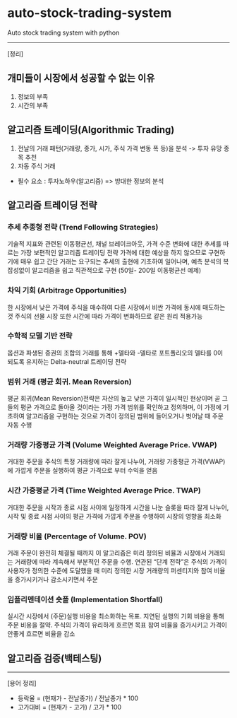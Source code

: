 # auto-stock-trading-system
Auto stock trading system with python
___

[정리]

## 개미들이 시장에서 성공할 수 없는 이유
1. 정보의 부족
2. 시간의 부족

## 알고리즘 트레이딩(Algorithmic Trading)
1. 전날의 거래 패턴(거래량, 종가, 시가, 주식 가격 변동 폭 등)을 분석 -> 투자 유망 종목 추천
2. 자동 주식 거래

- 필수 요소 : 투자노하우(알고리즘) => 방대한 정보의 분석

## 알고리즘 트레이딩 전략

### 추세 추종형 전략 (Trend Following Strategies)
기술적 지표와 관련된 이동평균선, 채널 브레이크아웃, 가격 수준 변화에 대한 추세를 따르는 가장 보편적인 알고리즘 트레이딩 전략
가격에 대한 예상을 하지 않으므로 구현하기에 매우 쉽고 간단
거래는 요구되는 추세의 출현에 기초하여 일어나며, 예측 분석의 복잡성없이 알고리즘을 쉽고 직관적으로 구현
(50일- 200일 이동평균선 예제)

### 차익 기회 (Arbitrage Opportunities)
한 시장에서 낮은 가격에 주식을 매수하여 다른 시장에서 비싼 가격에 동시에 매도하는 것
주식의 선물 시장 또한 시간에 따라 가격이 변화하므로 같은 원리 적용가능

### 수학적 모델 기반 전략
옵션과 파생된 증권의 조합의 거래를 통해 +델타와 -델타로 포트폴리오의 델타를 0이 되도록 유지하는 Delta-neutral 트레이딩 전략

### 범위 거래 (평균 회귀. Mean Reversion)
평균 회귀(Mean Reversion)전략은 자산의 높고 낮은 가격이 일시적인 현상이며 곧 그들의 평균 가격으로 돌아올 것이라는 가정
가격 범위를 확인하고 정의하며, 이 가정에 기초하여 알고리즘을 구현하는 것으로 가격이 정의된 범위에 들어오거나 벗어날 때 주문 자동 수행

### 거래량 가중평균 가격 (Volume Weighted Average Price. VWAP)
거대한 주문을 주식의 특정 거래량에 따라 잘게 나누어, 거래량 가중평균 가격(VWAP)에 가깝게 주문을 실행하여 평균 가격으로 부터 수익을 얻음

### 시간 가중평균 가격 (Time Weighted Average Price. TWAP)
거대한 주문을 시작과 종료 시점 사이에 일정하게 시간을 나눈 슬롯을 따라 잘게 나누어, 시작 및 종료 시점 사이의 평균 가격에 가깝게 주문을 수행하여 시장의 영향을 최소화

### 거래량 비율 (Percentage of Volume. POV)
거래 주문이 완전히 체결될 때까지 이 알고리즘은 미리 정의된 비율과 시장에서 거래되는 거래량에 따라 계속해서 부분적인 주문을 수행.
연관된 “단계 전략”은 주식의 가격이 사용자가 정의한 수준에 도달했을 때 미리 정의한 시장 거래량의 퍼센티지와 참여 비율을 증가시키거나 감소시키면서 주문

### 임플리멘테이션 숏폴 (Implementation Shortfall)
실시간 시장에서 (주문)실행 비용을 최소화하는 목표. 지연된 실행의 기회 비용을 통해 주문 비용을 절약.
주식의 가격이 유리하게 흐르면 목표 참여 비율을 증가시키고 가격이 안좋게 흐르면 비율을 감소

## 알고리즘 검증(백테스팅)


___
[용어 정리]

- 등락율 = (현재가 - 전날종가) / 전날종가 * 100
- 고가대비 = (현재가 - 고가) / 고가 * 100
